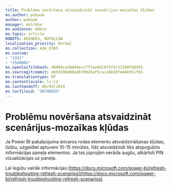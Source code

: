 ```yaml
---
title: Problēmu novēršana atsvaidzināt scenārijus-mozaīkas kļūdas
ms.author: pebaum
author: pebaum
manager: mnirkhe
ms.audience: Admin
ms.topic: article
ROBOTS: NOINDEX, NOFOLLOW
localization_priority: Normal
ms.collection: Adm_O365
ms.custom:
- "1331"
- "2500002"
ms.openlocfilehash: 48004ce28d94eccfffae9dc6f5fdc21100fdd455
ms.sourcegitcommit: a65d196d00adb70045af5caca9828fe44b951f61
ms.translationtype: MT
ms.contentlocale: lv-LV
ms.lasthandoff: 09/04/2019
ms.locfileid: "36748835"
---
```

# <a name="troubleshooting-refresh-scenarios---tile-errors"></a>Problēmu novēršana atsvaidzināt scenārijus-mozaīkas kļūdas

Ja Power BI pakalpojuma ietvaros rodas elementu atsvaidzināšanas kļūdas, lūdzu, uzgaidiet aptuveni 10-15 minūtes, līdz atsvaidzināt tiks atspoguļots informācijas paneļa elementos. Ja tas joprojām nerāda augšu, atkārtoti PIN vizualizācijas uz paneļa.

Lai iegūtu vairāk informācijas:[https://docs.microsoft.com/power-bi/refresh-troubleshooting-refresh-scenarios](https://docs.microsoft.com/power-bi/refresh-troubleshooting-refresh-scenarios)
